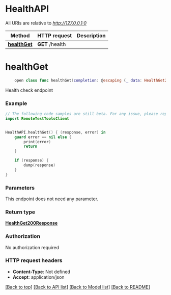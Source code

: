 # HealthAPI

All URIs are relative to *http://127.0.0.1:0*

Method | HTTP request | Description
------------- | ------------- | -------------
[**healthGet**](HealthAPI.md#healthget) | **GET** /health | 


# **healthGet**
```swift
    open class func healthGet(completion: @escaping (_ data: HealthGet200Response?, _ error: Error?) -> Void)
```



Health check endpoint

### Example
```swift
// The following code samples are still beta. For any issue, please report via http://github.com/OpenAPITools/openapi-generator/issues/new
import RemoteTestToolsClient


HealthAPI.healthGet() { (response, error) in
    guard error == nil else {
        print(error)
        return
    }

    if (response) {
        dump(response)
    }
}
```

### Parameters
This endpoint does not need any parameter.

### Return type

[**HealthGet200Response**](HealthGet200Response.md)

### Authorization

No authorization required

### HTTP request headers

 - **Content-Type**: Not defined
 - **Accept**: application/json

[[Back to top]](#) [[Back to API list]](../README.md#documentation-for-api-endpoints) [[Back to Model list]](../README.md#documentation-for-models) [[Back to README]](../README.md)

